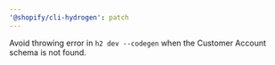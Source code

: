 ```yaml
---
'@shopify/cli-hydrogen': patch
---
```


Avoid throwing error in `h2 dev --codegen` when the Customer Account schema is not found.
